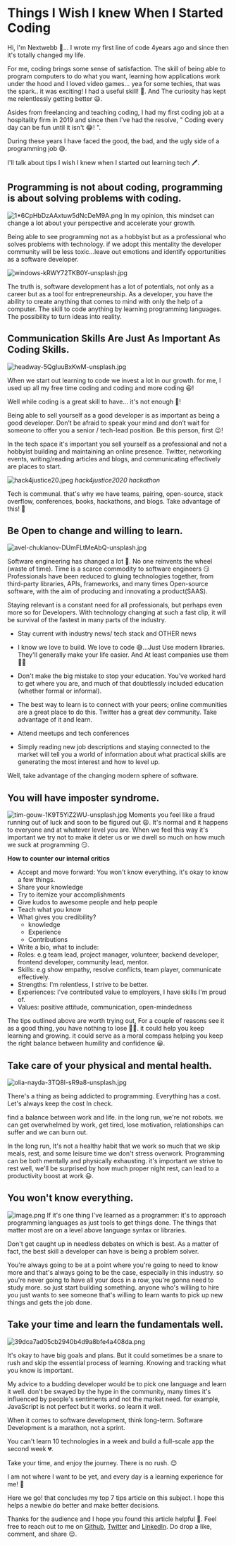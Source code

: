 # Things I Wish I knew When I Started Coding

Hi, I'm Nextwebb 👋... I wrote my first line of code 4years ago and since then it's totally changed my life.

For me, coding brings some sense of satisfaction. The skill of being able to program computers to do what you want, learning how applications work under the hood and I loved video games... yea for some techies,  that was the spark.. it was exciting! I had a useful skill!  🤩. And The curiosity has kept me relentlessly getting better 😃.

Asides from freelancing and teaching coding, I had my first coding job at a hospitality firm in 2019 and since then I've had the resolve, " Coding every day can be fun until it isn't 😂! ". 

During these years I have faced the good, the bad, and the ugly side of a programming job 😅.

I'll talk about tips I wish I knew when I started out learning tech 🖊️.

## Programming is not about coding, programming is about solving problems with coding.


![1*6CpHbDzAAxtuw5dNcDeM9A.png](https://cdn.hashnode.com/res/hashnode/image/upload/v1619621067598/AdFkgisFY.png)
In my opinion, this mindset can change a lot about your perspective and accelerate your growth.

Being able to see programming not as a hobbyist but as a professional who solves problems with technology. if we adopt this mentality the developer community will be less toxic...leave out emotions and identify opportunities as a software developer.


![windows-kRWY72TKB0Y-unsplash.jpg](https://cdn.hashnode.com/res/hashnode/image/upload/v1619625004011/Qf8onHjx5.jpeg)

The truth is, software development has a lot of potentials, not only as a career but as a tool for entrepreneurship. As a developer, you have the ability to create anything that comes to mind with only the help of a computer. The skill to code anything by learning programming languages. The possibility to turn ideas into reality.

## Communication Skills Are Just As Important As Coding Skills.
![headway-5QgIuuBxKwM-unsplash.jpg](https://cdn.hashnode.com/res/hashnode/image/upload/v1619626050659/Tf3L02-u2.jpeg)

When we start out learning to code we invest a lot in our growth. for me, I used up all my free time coding and coding and more coding 😆!

Well while coding is a great skill to have... it's not enough 🤔!

Being able to sell yourself as a good developer is as important as being a good developer. Don’t be afraid to speak your mind and don’t wait for someone to offer you a senior / tech-lead position. Be this person, first 😉!

In the tech space it's important you sell yourself as a professional and not a hobbyist building and maintaining an online presence. Twitter, networking events, writing/reading articles and blogs,  and communicating effectively are places to start.

![hack4justice20.jpeg](https://cdn.hashnode.com/res/hashnode/image/upload/v1619627376567/zH4k63HFs.jpeg)
*hack4justice2020 hackathon*

Tech is communal. that's why we have teams, pairing, open-source, stack overflow, conferences, books, hackathons, and blogs. Take advantage of this! 🚀

## Be Open to change and willing to learn.


![avel-chuklanov-DUmFLtMeAbQ-unsplash.jpg](https://cdn.hashnode.com/res/hashnode/image/upload/v1619628044345/YFt9hcBHO.jpeg)

Software engineering has changed a lot 🤔.
No one reinvents the wheel  (waste of time). Time is a scarce commodity to software engineers 😏
Professionals have been reduced to gluing technologies together, from third-party libraries, APIs, frameworks, and many times Open-source software, with the aim of producing and innovating a product(SAAS).

Staying relevant is a constant need for all professionals, but perhaps even more so for Developers. With technology changing at such a fast clip, it will be survival of the fastest in many parts of the industry.

- Stay current with industry news/ tech stack and OTHER news

- I know we love to build. We love to code 😅...Just Use modern libraries. They'll generally make your life easier. And At least companies use them 🤷‍♂ 

- Don't make the big mistake to stop your education. You’ve worked hard to get where you are, and much of that doubtlessly included education (whether formal or informal). 

- The best way to learn is to connect with your peers; online communities are a great place to do this. Twitter has a great dev community. Take advantage of it and learn. 

- Attend meetups and tech conferences

-  Simply reading new job descriptions and staying connected to the market will tell you a world of information about what practical skills are generating the most interest and how to level up.

 Well, take advantage of the changing modern sphere of software.

## You will have imposter syndrome.  


![tim-gouw-1K9T5YiZ2WU-unsplash.jpg](https://cdn.hashnode.com/res/hashnode/image/upload/v1619734689170/XwPnTIkwb.jpeg)
Moments you feel like a fraud running out of luck and soon to be figured out 😩.
It's normal and it happens to everyone and at whatever level you are. When we feel this way it's important we try not to make it deter us or we dwell so much on how much we suck at programming 😏.


**How to counter our internal critics**

- Accept and move forward: You won't know everything. it's okay to know a few things.
- Share your knowledge
- Try to itemize your accomplishments
- Give kudos to awesome people and help people
- Teach what you know
- What gives you credibility?
  -  knowledge
  - Experience
  - Contributions
-  Write a bio, what to include:
  - Roles: e.g team lead, project manager, volunteer, backend developer, frontend developer, community lead, mentor.
  - Skills: e.g show empathy, resolve conflicts, team player, communicate effectively.
  - Strengths: I'm relentless, I strive to be better. 
  - Experiences: I've contributed value to employers, I have skills I'm proud of.
  - Values: positive attitude, communication, open-mindedness

 The tips outlined above are worth trying out,  For a couple of reasons see it as a good thing, you have nothing to lose 🤷‍♂️. 
it could help you keep learning and growing. it could serve as a moral compass helping you keep the right balance between humility and confidence 😀. 


## Take care of your physical and mental health. 

![olia-nayda-3TQ8I-sR9a8-unsplash.jpg](https://cdn.hashnode.com/res/hashnode/image/upload/v1619734781679/lQOxJECaz.jpeg)


There's a thing as being addicted to programming.  Everything has a cost. Let's always keep the cost In check.

find a balance between work and life. in the long run, we're not robots. we can get overwhelmed by work, get tired, lose motivation, relationships can suffer and we can burn out. 

In the long run, It's not a healthy habit that we work so much that we skip meals, rest, and some leisure time we don't stress overwork. Programming can be both mentally and physically exhausting. it's important we strive to rest well, we'll be surprised by how much proper night rest, can lead to a productivity boost at work 😃. 
  

## You won't know everything.    

![image.png](https://cdn.hashnode.com/res/hashnode/image/upload/v1619737896869/9WZRQgB2K.png)
If it's one thing I've learned as a programmer: it's to approach programming languages as just tools to get things done. The things that matter most are on a level above language syntax or libraries.

Don't get caught up in needless debates on which is best. As a matter of fact, the best skill a developer can have is being a problem solver.

You're always going to be at a point where you're going to need to know more and that's always going to be the case, especially in this industry. so you're never going to have all your docs in a row, you're gonna need to study more.  so just start building something.
anyone who's willing to hire you just wants to see someone that's willing to learn wants to pick up new things and gets the job done.

## Take your time and learn the fundamentals well.

![39dca7ad05cb2940b4d9a8bfe4a408da.png](https://cdn.hashnode.com/res/hashnode/image/upload/v1619737312210/LuqkK9pp1.png)

It's okay to have big goals and plans. But it could sometimes be a snare to rush and skip the essential process of learning. Knowing and tracking what you know is important. 

My advice to a budding developer would be to pick one language and learn it well. don't be swayed by the hype in the community, many times it's influenced by people's sentiments and not the market need. for example, JavaScript is not perfect but it works. so learn it well.

When it comes to software development, think long-term. Software Development is a marathon, not a sprint.

You can't learn 10 technologies in a week and build a full-scale app the second week 💔.

Take your time, and enjoy the journey. There is no rush. 😊

I am not where I want to be yet, and every day is a learning experience for me! 💪

Here we go! that concludes my top 7 tips article on this subject. I hope this helps a newbie do better and make better decisions. 

Thanks for the audience and I hope you found this article helpful 🤗. Feel free to reach out to me on  [Github](https://github.com/nextwebb), [Twitter](https://twitter.com/i_am_nextwebb) and [LinkedIn](https://www.linkedin.com/in/peterson-oaikhenah-102645144/).
Do drop a like, comment, and share 😌.




